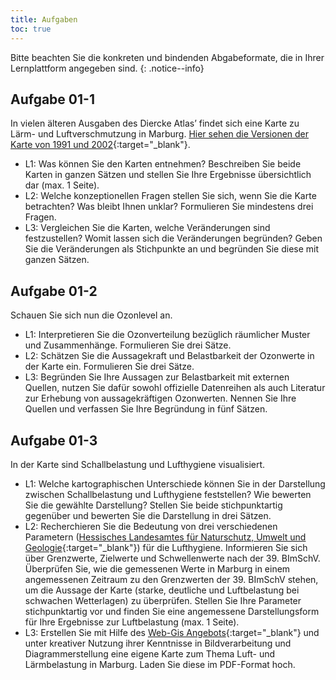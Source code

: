 ```yaml
---
title: Aufgaben
toc: true
---
```


Bitte beachten Sie die konkreten und bindenden Abgabeformate, die in Ihrer Lernplattform angegeben sind.
{: .notice--info}

## Aufgabe 01-1

In vielen älteren Ausgaben des Diercke Atlas’ findet sich eine Karte zu Lärm- und Luftverschmutzung in Marburg. [Hier sehen die Versionen der Karte von 1991 und 2002](https://ilias.uni-marburg.de/goto.php?target=file_1881309_download&client_id=UNIMR){:target="_blank"}. 
  * L1: Was können Sie den Karten entnehmen? Beschreiben Sie beide Karten in ganzen Sätzen und stellen Sie Ihre Ergebnisse übersichtlich dar (max. 1 Seite). 
  * L2: Welche konzeptionellen Fragen stellen Sie sich, wenn Sie die Karte betrachten? Was bleibt Ihnen unklar? Formulieren Sie mindestens drei Fragen. 
  * L3: Vergleichen Sie die Karten, welche Veränderungen sind festzustellen? Womit lassen sich die Veränderungen begründen? Geben Sie die Veränderungen als Stichpunkte an und begründen Sie diese mit ganzen Sätzen. 

## Aufgabe 01-2

Schauen Sie sich nun die Ozonlevel an. 
  * L1: Interpretieren Sie die Ozonverteilung bezüglich räumlicher Muster und Zusammenhänge. Formulieren Sie drei Sätze.
  * L2: Schätzen Sie die Aussagekraft und Belastbarkeit der Ozonwerte in der Karte ein. Formulieren Sie drei Sätze.
  * L3: Begründen Sie Ihre Aussagen zur Belastbarkeit mit externen Quellen, nutzen Sie dafür sowohl offizielle Datenreihen als auch Literatur zur Erhebung von aussagekräftigen Ozonwerten. Nennen Sie Ihre Quellen und verfassen Sie Ihre Begründung in fünf Sätzen. 

  
## Aufgabe 01-3

In der Karte sind Schallbelastung und Lufthygiene visualisiert.
  * L1: Welche kartographischen Unterschiede können Sie in der Darstellung zwischen Schallbelastung und Lufthygiene feststellen? Wie bewerten Sie die gewählte Darstellung? Stellen Sie beide stichpunktartig gegenüber und bewerten Sie die Darstellung in drei Sätzen. 
  * L2: Recherchieren Sie die Bedeutung von drei verschiedenen Parametern ([Hessisches Landesamtes für Naturschutz, Umwelt und Geologie](https://www.hlnug.de){:target="_blank"}) für die Lufthygiene. Informieren Sie sich über Grenzwerte, Zielwerte und Schwellenwerte nach der 39. BImSchV. Überprüfen Sie, wie die gemessenen Werte in Marburg in einem angemessenen Zeitraum zu den Grenzwerten der 39. BImSchV stehen, um die Aussage der Karte (starke, deutliche und Luftbelastung bei schwachen Wetterlagen) zu überprüfen. Stellen Sie Ihre Parameter stichpunktartig vor und finden Sie eine angemessene Darstellungsform für Ihre Ergebnisse zur Luftbelastung (max. 1 Seite).
  * L3: Erstellen Sie mit Hilfe des [Web-Gis Angebots](https://www.hlnug.de){:target="_blank"} und unter kreativer Nutzung ihrer Kenntnisse in Bildverarbeitung und Diagrammerstellung eine eigene Karte zum Thema Luft- und Lärmbelastung in Marburg. Laden Sie diese im PDF-Format hoch.
